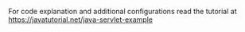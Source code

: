 For code explanation and additional configurations read the tutorial at https://javatutorial.net/java-servlet-example

